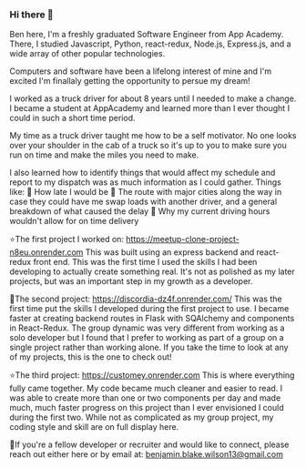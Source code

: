 ### Hi there 👋

Ben here, I'm a freshly graduated Software Engineer from App Academy. There, I studied Javascript, Python, react-redux, Node.js, Express.js, and a wide array of other popular technologies. 

Computers and software have been a lifelong interest of mine and I'm excited I'm finallaly getting the opportunity to persue my dream! 

I worked as a truck driver for about 8 years until I needed to make a change. I became a student at AppAcademy and learned more than I ever thought I could in such a short time period. 

My time as a truck driver taught me how to be a self motivator. No one looks over your shoulder in the cab of a truck so it's up to you to make sure you run on time and make the miles you need to make. 

I also learned how to identify things that would affect my schedule and report to my dispatch was as much information as I could gather. Things like: 
🚛 How late I would be
🚛 The route with major cities along the way in case they could have me swap loads with another driver, and a general breakdown of what caused the delay 
🚛 Why my current driving hours wouldn't allow for on time delivery

⭐The first project I worked on: https://meetup-clone-project-n8eu.onrender.com
This was built using an express backend and react-redux front end. This was the first time I used the skills I had been developing to actually create something real. It's not as polished as my later projects, but was an important step in my growth as a developer. 

🌟The second project: https://discordia-dz4f.onrender.com/
This was the first time put the skills I developed during the first project to use. I became faster at creating backend routes in Flask with SQAlchemy and components in React-Redux. The group dynamic was very different from working as a solo developer but I found that I prefer to working as part of a group on a single project rather than working alone. If you take the time to look at any of my projects, this is the one to check out! 

⭐The third project: https://customey.onrender.com
This is where everything fully came together. My code became much cleaner and easier to read. I was able to create more than one or two components per day and made much, much faster progress on this project than I ever envisioned I could during the first two. While not as complicated as my group project, my coding style and skill are on full display here. 

📧If you're a fellow developer or recruiter and would like to connect, please reach out either here or by email at: benjamin.blake.wilson13@gmail.com
